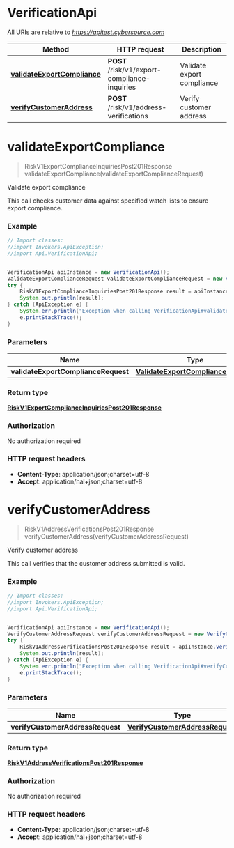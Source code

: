 # VerificationApi

All URIs are relative to *https://apitest.cybersource.com*

Method | HTTP request | Description
------------- | ------------- | -------------
[**validateExportCompliance**](VerificationApi.md#validateExportCompliance) | **POST** /risk/v1/export-compliance-inquiries | Validate export compliance
[**verifyCustomerAddress**](VerificationApi.md#verifyCustomerAddress) | **POST** /risk/v1/address-verifications | Verify customer address


<a name="validateExportCompliance"></a>
# **validateExportCompliance**
> RiskV1ExportComplianceInquiriesPost201Response validateExportCompliance(validateExportComplianceRequest)

Validate export compliance

This call checks customer data against specified watch lists to ensure export compliance. 

### Example
```java
// Import classes:
//import Invokers.ApiException;
//import Api.VerificationApi;


VerificationApi apiInstance = new VerificationApi();
ValidateExportComplianceRequest validateExportComplianceRequest = new ValidateExportComplianceRequest(); // ValidateExportComplianceRequest | 
try {
    RiskV1ExportComplianceInquiriesPost201Response result = apiInstance.validateExportCompliance(validateExportComplianceRequest);
    System.out.println(result);
} catch (ApiException e) {
    System.err.println("Exception when calling VerificationApi#validateExportCompliance");
    e.printStackTrace();
}
```

### Parameters

Name | Type | Description  | Notes
------------- | ------------- | ------------- | -------------
 **validateExportComplianceRequest** | [**ValidateExportComplianceRequest**](ValidateExportComplianceRequest.md)|  |

### Return type

[**RiskV1ExportComplianceInquiriesPost201Response**](RiskV1ExportComplianceInquiriesPost201Response.md)

### Authorization

No authorization required

### HTTP request headers

 - **Content-Type**: application/json;charset=utf-8
 - **Accept**: application/hal+json;charset=utf-8

<a name="verifyCustomerAddress"></a>
# **verifyCustomerAddress**
> RiskV1AddressVerificationsPost201Response verifyCustomerAddress(verifyCustomerAddressRequest)

Verify customer address

This call verifies that the customer address submitted is valid.

### Example
```java
// Import classes:
//import Invokers.ApiException;
//import Api.VerificationApi;


VerificationApi apiInstance = new VerificationApi();
VerifyCustomerAddressRequest verifyCustomerAddressRequest = new VerifyCustomerAddressRequest(); // VerifyCustomerAddressRequest | 
try {
    RiskV1AddressVerificationsPost201Response result = apiInstance.verifyCustomerAddress(verifyCustomerAddressRequest);
    System.out.println(result);
} catch (ApiException e) {
    System.err.println("Exception when calling VerificationApi#verifyCustomerAddress");
    e.printStackTrace();
}
```

### Parameters

Name | Type | Description  | Notes
------------- | ------------- | ------------- | -------------
 **verifyCustomerAddressRequest** | [**VerifyCustomerAddressRequest**](VerifyCustomerAddressRequest.md)|  |

### Return type

[**RiskV1AddressVerificationsPost201Response**](RiskV1AddressVerificationsPost201Response.md)

### Authorization

No authorization required

### HTTP request headers

 - **Content-Type**: application/json;charset=utf-8
 - **Accept**: application/hal+json;charset=utf-8

